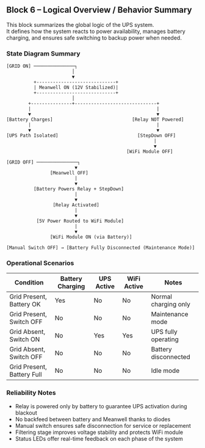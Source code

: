 ## Block 6 – Logical Overview / Behavior Summary

This block summarizes the global logic of the UPS system.  
It defines how the system reacts to power availability, manages battery charging, and ensures safe switching to backup power when needed.

### State Diagram Summary

```
[GRID ON] ───────────────┐
                        │
                        ▼
          +-----------------------------+
          | Meanwell ON (12V Stabilized)|
          +-----------------------------+
                        │
        +---------------+------------------------------+
        |                                              |
        ▼                                              ▼
[Battery Charges]                             [Relay NOT Powered]
        |                                              |
        ▼                                              ▼
[UPS Path Isolated]                             [StepDown OFF]
                                                      |
                                                      ▼
                                            [WiFi Module OFF]

[GRID OFF] ───────────────┐
                         ▼
                [Meanwell OFF]
                         |
                         ▼
          [Battery Powers Relay + StepDown]
                         |
                         ▼
                 [Relay Activated]
                         |
                         ▼
           [5V Power Routed to WiFi Module]
                         |
                         ▼
                [WiFi Module ON (via Battery)]

[Manual Switch OFF] → [Battery Fully Disconnected (Maintenance Mode)]
```

### Operational Scenarios

| Condition                     | Battery Charging | UPS Active | WiFi Active | Notes                               |
|------------------------------|------------------|------------|-------------|-------------------------------------|
| Grid Present, Battery OK     | Yes              | No         | No          | Normal charging only                |
| Grid Present, Switch OFF     | No               | No         | No          | Maintenance mode                    |
| Grid Absent, Switch ON       | No               | Yes        | Yes         | UPS fully operating                 |
| Grid Absent, Switch OFF      | No               | No         | No          | Battery disconnected                |
| Grid Present, Battery Full   | No               | No         | No          | Idle mode                           |

### Reliability Notes

- Relay is powered only by battery to guarantee UPS activation during blackout  
- No backfeed between battery and Meanwell thanks to diodes  
- Manual switch ensures safe disconnection for service or replacement  
- Filtering stage improves voltage stability and protects WiFi module  
- Status LEDs offer real-time feedback on each phase of the system
